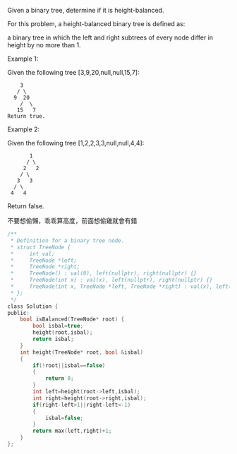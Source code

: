 Given a binary tree, determine if it is height-balanced.

For this problem, a height-balanced binary tree is defined as:

a binary tree in which the left and right subtrees of every node differ in height by no more than 1.

 

Example 1:

Given the following tree [3,9,20,null,null,15,7]:
```
    3
   / \
  9  20
    /  \
   15   7
Return true.
```
Example 2:

Given the following tree [1,2,2,3,3,null,null,4,4]:
```
       1
      / \
     2   2
    / \
   3   3
  / \
 4   4
 ```
Return false.

不要想偷懶，乖乖算高度，前面想偷雞就會有錯

```c
/**
 * Definition for a binary tree node.
 * struct TreeNode {
 *     int val;
 *     TreeNode *left;
 *     TreeNode *right;
 *     TreeNode() : val(0), left(nullptr), right(nullptr) {}
 *     TreeNode(int x) : val(x), left(nullptr), right(nullptr) {}
 *     TreeNode(int x, TreeNode *left, TreeNode *right) : val(x), left(left), right(right) {}
 * };
 */
class Solution {
public:
    bool isBalanced(TreeNode* root) {
        bool isbal=true;
        height(root,isbal);
        return isbal;
    }
    int height(TreeNode* root, bool &isbal)
    {
        if(!root||isbal==false)
        {
            return 0;
        }
        int left=height(root->left,isbal);
        int right=height(root->right,isbal);
        if(right-left>1||right-left<-1)
        {
            isbal=false;
        }
        return max(left,right)+1;
    }
};
```
